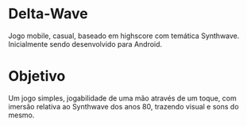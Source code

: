 # Delta-Wave

Jogo mobile, casual, baseado em highscore com temática Synthwave. Inicialmente sendo desenvolvido para Android.

# Objetivo

Um jogo simples, jogabilidade de uma mão através de um toque, com imersão relativa ao Synthwave dos anos 80, trazendo visual e sons do mesmo.

